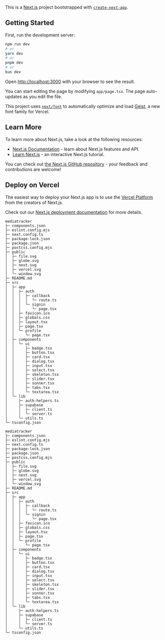 This is a [Next.js](https://nextjs.org) project bootstrapped with [`create-next-app`](https://nextjs.org/docs/app/api-reference/cli/create-next-app).

## Getting Started

First, run the development server:

```bash
npm run dev
# or
yarn dev
# or
pnpm dev
# or
bun dev
```

Open [http://localhost:3000](http://localhost:3000) with your browser to see the result.

You can start editing the page by modifying `app/page.tsx`. The page auto-updates as you edit the file.

This project uses [`next/font`](https://nextjs.org/docs/app/building-your-application/optimizing/fonts) to automatically optimize and load [Geist](https://vercel.com/font), a new font family for Vercel.

## Learn More

To learn more about Next.js, take a look at the following resources:

- [Next.js Documentation](https://nextjs.org/docs) - learn about Next.js features and API.
- [Learn Next.js](https://nextjs.org/learn) - an interactive Next.js tutorial.

You can check out [the Next.js GitHub repository](https://github.com/vercel/next.js) - your feedback and contributions are welcome!

## Deploy on Vercel

The easiest way to deploy your Next.js app is to use the [Vercel Platform](https://vercel.com/new?utm_medium=default-template&filter=next.js&utm_source=create-next-app&utm_campaign=create-next-app-readme) from the creators of Next.js.

Check out our [Next.js deployment documentation](https://nextjs.org/docs/app/building-your-application/deploying) for more details.

```
mediatracker
├─ components.json
├─ eslint.config.mjs
├─ next.config.ts
├─ package-lock.json
├─ package.json
├─ postcss.config.mjs
├─ public
│  ├─ file.svg
│  ├─ globe.svg
│  ├─ next.svg
│  ├─ vercel.svg
│  └─ window.svg
├─ README.md
├─ src
│  ├─ app
│  │  ├─ auth
│  │  │  ├─ callback
│  │  │  │  └─ route.ts
│  │  │  └─ signin
│  │  │     └─ page.tsx
│  │  ├─ favicon.ico
│  │  ├─ globals.css
│  │  ├─ layout.tsx
│  │  ├─ page.tsx
│  │  └─ profile
│  │     └─ page.tsx
│  ├─ components
│  │  └─ ui
│  │     ├─ badge.tsx
│  │     ├─ button.tsx
│  │     ├─ card.tsx
│  │     ├─ dialog.tsx
│  │     ├─ input.tsx
│  │     ├─ select.tsx
│  │     ├─ skeleton.tsx
│  │     ├─ slider.tsx
│  │     ├─ sonner.tsx
│  │     ├─ tabs.tsx
│  │     └─ textarea.tsx
│  └─ lib
│     ├─ auth-helpers.ts
│     ├─ supabase
│     │  ├─ client.ts
│     │  └─ server.ts
│     └─ utils.ts
└─ tsconfig.json

```
```
mediatracker
├─ components.json
├─ eslint.config.mjs
├─ next.config.ts
├─ package-lock.json
├─ package.json
├─ postcss.config.mjs
├─ public
│  ├─ file.svg
│  ├─ globe.svg
│  ├─ next.svg
│  ├─ vercel.svg
│  └─ window.svg
├─ README.md
├─ src
│  ├─ app
│  │  ├─ auth
│  │  │  ├─ callback
│  │  │  │  └─ route.ts
│  │  │  └─ signin
│  │  │     └─ page.tsx
│  │  ├─ favicon.ico
│  │  ├─ globals.css
│  │  ├─ layout.tsx
│  │  ├─ page.tsx
│  │  └─ profile
│  │     └─ page.tsx
│  ├─ components
│  │  └─ ui
│  │     ├─ badge.tsx
│  │     ├─ button.tsx
│  │     ├─ card.tsx
│  │     ├─ dialog.tsx
│  │     ├─ input.tsx
│  │     ├─ select.tsx
│  │     ├─ skeleton.tsx
│  │     ├─ slider.tsx
│  │     ├─ sonner.tsx
│  │     ├─ tabs.tsx
│  │     └─ textarea.tsx
│  └─ lib
│     ├─ auth-helpers.ts
│     ├─ supabase
│     │  ├─ client.ts
│     │  └─ server.ts
│     └─ utils.ts
└─ tsconfig.json

```